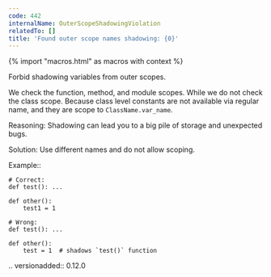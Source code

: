 ```yaml
---
code: 442
internalName: OuterScopeShadowingViolation
relatedTo: []
title: 'Found outer scope names shadowing: {0}'
---
```


{% import "macros.html" as macros with context %}

Forbid shadowing variables from outer scopes.

We check the function, method, and module scopes. While we do not check
the class scope. Because class level constants are not available via
regular name, and they are scope to `ClassName.var_name`.

Reasoning: Shadowing can lead you to a big pile of storage and
unexpected bugs.

Solution: Use different names and do not allow scoping.

Example::

    # Correct:
    def test(): ...
    
    def other():
        test1 = 1
    
    # Wrong:
    def test(): ...
    
    def other():
        test = 1  # shadows `test()` function

.. versionadded:: 0.12.0
